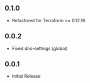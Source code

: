 ## 0.1.0
* Refactored for Terraform >= 0.12.16

## 0.0.2
* Fixed dns-settings (global)

## 0.0.1
* Initial Release
